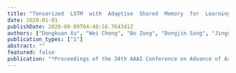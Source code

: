 ```yaml
---
title: "Tensorized  LSTM  with  Adaptive  Shared  Memory  for  LearningTrends in Multivariate Time Series"
date: 2020-01-01
publishDate: 2020-08-09T04:48:16.764341Z
authors: ["Dongkuan Xu", "Wei Cheng", "Bo Zong", "Dongjin Song", "Jingchao Ni", "Wenchao Yu", "Yanchi Liu", "Haifeng Chen", "Xiang Zhang"]
publication_types: ["1"]
abstract: ""
featured: false
publication: "*Proceedings of the 34th AAAI Conference on Advance of Artificial Intelligence (AAAI)*"
---
```



